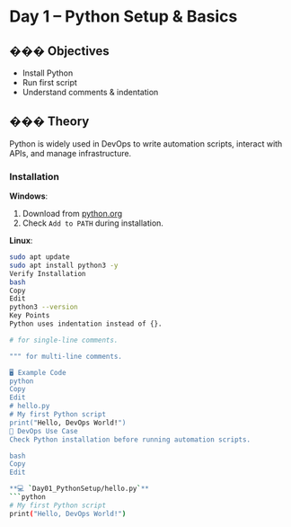 # Day 1 – Python Setup & Basics

## ��� Objectives
- Install Python
- Run first script
- Understand comments & indentation

## ��� Theory
Python is widely used in DevOps to write automation scripts, interact with APIs, and manage infrastructure.

### **Installation**
**Windows**:  
1. Download from [python.org](https://www.python.org/downloads/)  
2. Check `Add to PATH` during installation.

**Linux**:  
```bash
sudo apt update
sudo apt install python3 -y
Verify Installation
bash
Copy
Edit
python3 --version
Key Points
Python uses indentation instead of {}.

# for single-line comments.

""" for multi-line comments.

🖥 Example Code
python
Copy
Edit
# hello.py
# My first Python script
print("Hello, DevOps World!")
🔹 DevOps Use Case
Check Python installation before running automation scripts.

bash
Copy
Edit

**💻 `Day01_PythonSetup/hello.py`**
```python
# My first Python script
print("Hello, DevOps World!")